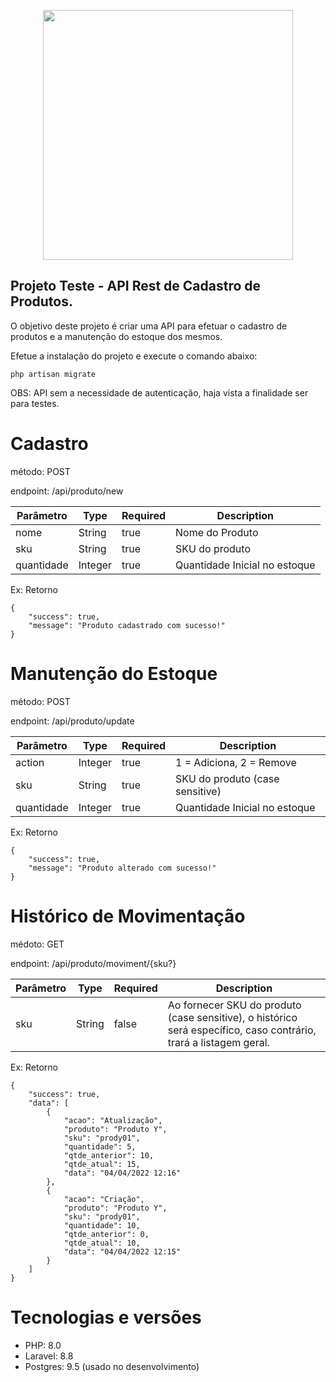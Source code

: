 <p align="center"><a href="https://laravel.com" target="_blank"><img src="https://raw.githubusercontent.com/laravel/art/master/logo-lockup/5%20SVG/2%20CMYK/1%20Full%20Color/laravel-logolockup-cmyk-red.svg" width="400"></a></p>


## Projeto Teste - API Rest de Cadastro de Produtos.

<p>O objetivo deste projeto é criar uma API para efetuar o cadastro de produtos e a manutenção do estoque dos mesmos.</p> 

<p>Efetue a instalação do projeto e execute o comando abaixo:</p>

```
php artisan migrate
```

<p>OBS: API sem a necessidade de autenticação, haja vista a finalidade ser para testes.</p>


# Cadastro
<p>método: POST</p>
<p>endpoint: /api/produto/new </p>

| Parâmetro 	| Type  	  | Required    | Description                     |  
|---------------|-------------|-------------|---------------------------------|
| nome	    	| String	  | true		| Nome do Produto                 |  
| sku	    	| String	  | true		| SKU do produto                  |
| quantidade	|Integer	  | true		| Quantidade Inicial no estoque   |

Ex: Retorno
```
{
    "success": true,
    "message": "Produto cadastrado com sucesso!"
}

```


# Manutenção do Estoque
<p>método: POST<p>
<p>endpoint: /api/produto/update </p>

|Parâmetro 	 |Type	   |Required | Description                      |
|------------|---------|---------|----------------------------------|
|action		 |Integer  | true	 |	1 = Adiciona, 2 = Remove        |
|sku		 |String   | true	 |	SKU do produto (case sensitive) |
|quantidade	 |Integer  | true	 |	Quantidade Inicial no estoque   |

Ex: Retorno
```
{
    "success": true,
    "message": "Produto alterado com sucesso!"
}
```

# Histórico de Movimentação
<p>médoto: GET</p>
<p>endpoint: /api/produto/moviment/{sku?}</p>

| Parâmetro 	| Type	  | Required  | Description                                          |
|---------------|---------|-----------|------------------------------------------------------|
| sku		| String	  | false	  |	Ao fornecer SKU do produto (case sensitive), o histórico será específico, caso contrário, trará a listagem geral.|
					
Ex: Retorno
```
{
    "success": true,
    "data": [
        {
            "acao": "Atualização",
            "produto": "Produto Y",
            "sku": "prody01",
            "quantidade": 5,
            "qtde_anterior": 10,
            "qtde_atual": 15,
            "data": "04/04/2022 12:16"
        },
        {
            "acao": "Criação",
            "produto": "Produto Y",
            "sku": "prody01",
            "quantidade": 10,
            "qtde_anterior": 0,
            "qtde_atual": 10,
            "data": "04/04/2022 12:15"
        }
    ]
}
```



# Tecnologias e versões

* PHP: 8.0
* Laravel: 8.8
* Postgres: 9.5 (usado no desenvolvimento)
